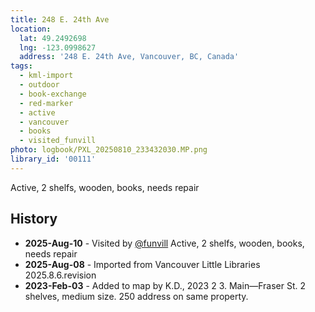 ```yaml
---
title: 248 E. 24th Ave
location:
  lat: 49.2492698
  lng: -123.0998627
  address: '248 E. 24th Ave, Vancouver, BC, Canada'
tags:
  - kml-import
  - outdoor
  - book-exchange
  - red-marker
  - active
  - vancouver
  - books
  - visited_funvill   
photo: logbook/PXL_20250810_233432030.MP.png
library_id: '00111'
---
```


Active, 2 shelfs, wooden, books, needs repair

## History

- **2025-Aug-10** - Visited by [@funvill](https://blog.abluestar.com) Active, 2 shelfs, wooden, books, needs repair
- **2025-Aug-08** - Imported from Vancouver Little Libraries 2025.8.6.revision
- **2023-Feb-03** - Added to map by K.D., 2023 2 3. Main—Fraser St. 2 shelves, medium size. 250 address on same property.

